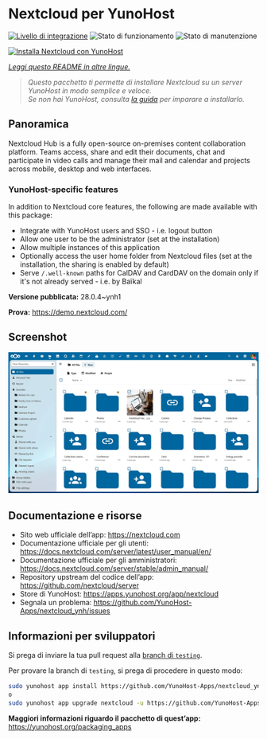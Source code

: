 <!--
N.B.: Questo README è stato automaticamente generato da <https://github.com/YunoHost/apps/tree/master/tools/readme_generator>
NON DEVE essere modificato manualmente.
-->

# Nextcloud per YunoHost

[![Livello di integrazione](https://dash.yunohost.org/integration/nextcloud.svg)](https://dash.yunohost.org/appci/app/nextcloud) ![Stato di funzionamento](https://ci-apps.yunohost.org/ci/badges/nextcloud.status.svg) ![Stato di manutenzione](https://ci-apps.yunohost.org/ci/badges/nextcloud.maintain.svg)

[![Installa Nextcloud con YunoHost](https://install-app.yunohost.org/install-with-yunohost.svg)](https://install-app.yunohost.org/?app=nextcloud)

*[Leggi questo README in altre lingue.](./ALL_README.md)*

> *Questo pacchetto ti permette di installare Nextcloud su un server YunoHost in modo semplice e veloce.*  
> *Se non hai YunoHost, consulta [la guida](https://yunohost.org/install) per imparare a installarlo.*

## Panoramica

Nextcloud Hub is a fully open-source on-premises content collaboration platform. Teams access, share and edit their documents, chat and participate in video calls and manage their mail and calendar and projects across mobile, desktop and web interfaces.

### YunoHost-specific features

In addition to Nextcloud core features, the following are made available with this package:

 * Integrate with YunoHost users and SSO - i.e. logout button
 * Allow one user to be the administrator (set at the installation)
 * Allow multiple instances of this application
 * Optionally access the user home folder from Nextcloud files (set at the installation, the sharing is enabled by default)
 * Serve `/.well-known` paths for CalDAV and CardDAV on the domain only if it's not already served - i.e. by Baïkal


**Versione pubblicata:** 28.0.4~ynh1

**Prova:** <https://demo.nextcloud.com/>

## Screenshot

![Screenshot di Nextcloud](./doc/screenshots/screenshot.png)

## Documentazione e risorse

- Sito web ufficiale dell’app: <https://nextcloud.com>
- Documentazione ufficiale per gli utenti: <https://docs.nextcloud.com/server/latest/user_manual/en/>
- Documentazione ufficiale per gli amministratori: <https://docs.nextcloud.com/server/stable/admin_manual/>
- Repository upstream del codice dell’app: <https://github.com/nextcloud/server>
- Store di YunoHost: <https://apps.yunohost.org/app/nextcloud>
- Segnala un problema: <https://github.com/YunoHost-Apps/nextcloud_ynh/issues>

## Informazioni per sviluppatori

Si prega di inviare la tua pull request alla [branch di `testing`](https://github.com/YunoHost-Apps/nextcloud_ynh/tree/testing).

Per provare la branch di `testing`, si prega di procedere in questo modo:

```bash
sudo yunohost app install https://github.com/YunoHost-Apps/nextcloud_ynh/tree/testing --debug
o
sudo yunohost app upgrade nextcloud -u https://github.com/YunoHost-Apps/nextcloud_ynh/tree/testing --debug
```

**Maggiori informazioni riguardo il pacchetto di quest’app:** <https://yunohost.org/packaging_apps>

